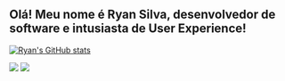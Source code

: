 ## Olá! Meu nome é Ryan Silva, desenvolvedor de software e intusiasta de User Experience!

[![Ryan's GitHub stats](https://github-readme-stats.vercel.app/api?username=RyanForward&show_icons=true&theme=synthwave)](https://github.com/anuraghazra/github-readme-stats)
  
 
<div> 
  <a href = "mailto:ryanchuello@gmail.com"><img src="https://img.shields.io/badge/-Gmail-%23333?style=for-the-badge&logo=gmail&logoColor=white" target="_blank"></a>
  <a href="https://www.linkedin.com/in/ryribeirosilva/" target="_blank"><img src="https://img.shields.io/badge/-LinkedIn-%230077B5?style=for-the-badge&logo=linkedin&logoColor=white" target="_blank"></a> 
  
</div>
